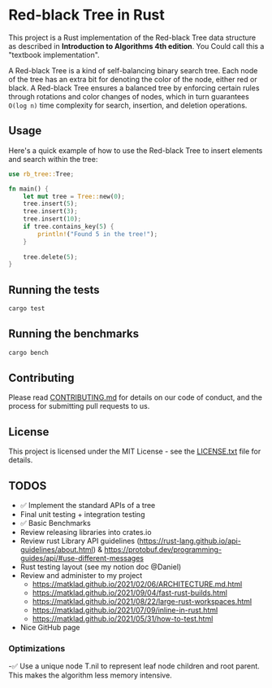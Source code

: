 # Red-black Tree in Rust

This project is a Rust implementation of the Red-black Tree
data structure as described in __Introduction to Algorithms 4th edition__. 
You Could call this a "textbook implementation". 

A Red-black Tree is a kind of self-balancing binary search tree.
Each node of the tree has an extra bit for denoting the color 
of the node, either red or black. A Red-black Tree ensures a 
balanced tree by enforcing certain rules through rotations and
color changes of nodes, which in turn guarantees `O(log n)` time
complexity for search, insertion, and deletion operations.

## Usage
Here's a quick example of how to use the Red-black Tree to 
insert elements and search within the tree:

```rust
use rb_tree::Tree;

fn main() {
    let mut tree = Tree::new(0); 
    tree.insert(5);
    tree.insert(3);
    tree.insert(10);
    if tree.contains_key(5) {
        println!("Found 5 in the tree!");
    }
    
    tree.delete(5);
}
```

## Running the tests

```bash
cargo test
```

## Running the benchmarks

```bash
cargo bench
```

## Contributing

Please read [CONTRIBUTING.md](CONTRIBUTING.MD) for details on our code of conduct, and the process for submitting pull requests to us.

## License
This project is licensed under the MIT License - see the [LICENSE.txt](LICENSE.txt) file for details.


## TODOS

- ✅ Implement the standard APIs of a tree
- Final unit testing + integration testing
- ✅ Basic Benchmarks
- Review releasing libraries into crates.io
- Review rust Library API guidelines (https://rust-lang.github.io/api-guidelines/about.html) & https://protobuf.dev/programming-guides/api/#use-different-messages
- Rust testing layout (see my notion doc @Daniel)
- Review and administer to my project
  - https://matklad.github.io/2021/02/06/ARCHITECTURE.md.html
  - https://matklad.github.io/2021/09/04/fast-rust-builds.html
  - https://matklad.github.io/2021/08/22/large-rust-workspaces.html
  - https://matklad.github.io/2021/07/09/inline-in-rust.html
  - https://matklad.github.io/2021/05/31/how-to-test.html
- Nice GitHub page

### Optimizations
    
-✅ Use a unique node T.nil to represent leaf node children and root parent. This makes the algorithm less memory intensive.

